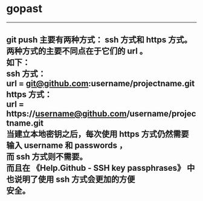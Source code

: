 # gopast

 ---
 git push 主要有两种方式： ssh 方式和 https 方式。<br />
 两种方式的主要不同点在于它们的 url 。<br />
 如下：<br />
 ssh 方式：<br />
		url = git@github.com:username/projectname.git <br />
https 方式：<br />
		url = https://username@github.com/username/projectname.git <br />
当建立本地密钥之后，每次使用 https 方式仍然需要输入 username 和 passwords ，<br />
而 ssh 方式则不需要。<br />
而且在 《Help.Github - SSH key passphrases》 中也说明了使用 ssh 方式会更加的方便<br />
安全。
 ---